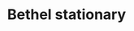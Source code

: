 ---
title: "Bethel stationary"
url: /thiruvananthapuram/bethel-stationary/
shop: office supplies
---